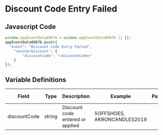 # Discount Code Entry Failed

### 

## Javascript Code
```js
window.appEventData09876 = window.appEventData09876 || [];
appEventData09876.push({
  "event": "Discount Code Entry Failed",
    "voucherDiscount": {
        "discountCode": "<discountCode>"
    }
});
```

## Variable Definitions

|Field|Type|Description|Example|Pattern|Min Length|Max Length|Minimum|Maximum|Multiple Of|
| --- | --- | --- | --- | --- | --- | --- | --- | --- | --- |
|discountCode|string|Discount code entered or applied|5OFFSHOES, AKRONCANDLES2019|||||||



